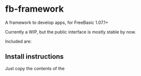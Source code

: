 # fb-framework
A framework to develop apps, for FreeBasic 1.07.1+

Currently a WIP, but the public interface is mostly stable by now.

Included are:

## Install instructions
Just copy the contents of the 
